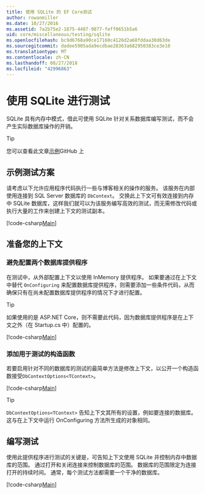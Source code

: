 ```yaml
---
title: 使用 SQLite 的 EF Core测试
author: rowanmiller
ms.date: 10/27/2016
ms.assetid: 7a2b75e2-1875-4487-9877-feff0651b5a6
uid: core/miscellaneous/testing/sqlite
ms.openlocfilehash: bc9d6768a90ce17160c4126d2a68fddaa30d63de
ms.sourcegitcommit: dadee5905ada9ecdbae28363a682950383ce3e10
ms.translationtype: MT
ms.contentlocale: zh-CN
ms.lasthandoff: 08/27/2018
ms.locfileid: "42996863"
---
```

# <a name="testing-with-sqlite"></a>使用 SQLite 进行测试

SQLite 具有内存中模式，借此可使用 SQLite 针对关系数据库编写测试，而不会产生实际数据库操作的开销。

> [!TIP]  
> 您可以查看此文章[示例](https://github.com/aspnet/EntityFramework.Docs/tree/master/samples/core/Miscellaneous/Testing)GitHub 上

## <a name="example-testing-scenario"></a>示例测试方案

请考虑以下允许应用程序代码执行一些与博客相关的操作的服务。 该服务在内部使用连接到 SQL Server 数据库的 `DbContext`。 交换此上下文可有效连接到内存中 SQLite 数据库，这样我们就可以为该服务编写高效的测试，而无需修改代码或执行大量的工作来创建上下文的测试副本。

[!code-csharp[Main](../../../../samples/core/Miscellaneous/Testing/BusinessLogic/BlogService.cs)]

## <a name="get-your-context-ready"></a>准备您的上下文

### <a name="avoid-configuring-two-database-providers"></a>避免配置两个数据库提供程序

在测试中，从外部配置上下文以使用 InMemory 提供程序。 如果要通过在上下文中替代 `OnConfiguring` 来配置数据库提供程序，则需要添加一些条件代码，从而确保只有在尚未配置数据库提供程序的情况下才进行配置。

> [!TIP]  
> 如果使用的是 ASP.NET Core，则不需要此代码，因为数据库提供程序是在上下文之外（在 Startup.cs 中）配置的。

[!code-csharp[Main](../../../../samples/core/Miscellaneous/Testing/BusinessLogic/BloggingContext.cs#OnConfiguring)]

### <a name="add-a-constructor-for-testing"></a>添加用于测试的构造函数

若要启用针对不同的数据库的测试的最简单方法是修改上下文，以公开一个构造函数接受`DbContextOptions<TContext>`。

[!code-csharp[Main](../../../../samples/core/Miscellaneous/Testing/BusinessLogic/BloggingContext.cs#Constructors)]

> [!TIP]  
> `DbContextOptions<TContext>` 告知上下文其所有的设置，例如要连接的数据库。 这与在上下文中运行 OnConfiguring 方法所生成的对象相同。

## <a name="writing-tests"></a>编写测试

使用此提供程序进行测试的关键是，可告知上下文使用 SQLite 并控制内存中数据库的范围。 通过打开和关闭连接来控制数据库的范围。 数据库的范围限定为连接打开的持续时间。 通常，每个测试方法都需要一个干净的数据库。

[!code-csharp[Main](../../../../samples/core/Miscellaneous/Testing/TestProject/SQLite/BlogServiceTests.cs)]
